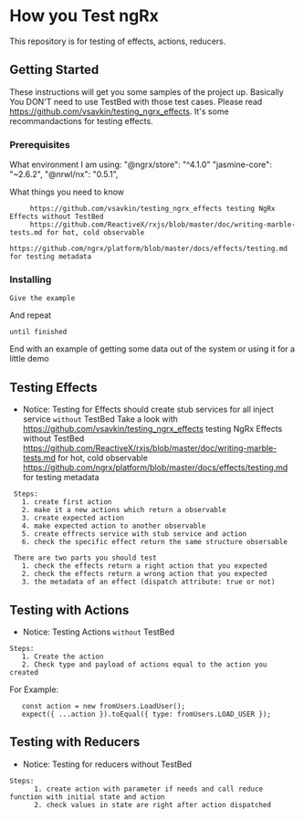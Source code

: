 # How you Test ngRx
  This repository is for testing of effects, actions, reducers.
  
## Getting Started

These instructions will get you some samples of the project up. Basically You DON'T need to use TestBed with those test cases.
Please read https://github.com/vsavkin/testing_ngrx_effects. It's some recommandactions for testing effects.

### Prerequisites
What environment I am using:
    "@ngrx/store": "^4.1.0"
    "jasmine-core": "~2.6.2",
    "@nrwl/nx": "0.5.1",

What things you need to know 

```
     https://github.com/vsavkin/testing_ngrx_effects testing NgRx Effects without TestBed
     https://github.com/ReactiveX/rxjs/blob/master/doc/writing-marble-tests.md for hot, cold observable
     https://github.com/ngrx/platform/blob/master/docs/effects/testing.md for testing metadata
```

### Installing


```
Give the example
```

And repeat

```
until finished
```

End with an example of getting some data out of the system or using it for a little demo

## Testing Effects

  
   *  Notice: Testing for Effects should create stub services for all inject service `without` TestBed
      Take a look with
     https://github.com/vsavkin/testing_ngrx_effects testing NgRx Effects without TestBed
     https://github.com/ReactiveX/rxjs/blob/master/doc/writing-marble-tests.md for hot, cold observable
     https://github.com/ngrx/platform/blob/master/docs/effects/testing.md for testing metadata
     
     
     Steps:
       1. create first action
       2. make it a new actions which return a observable
       3. create expected action
       4. make expected action to another observable
       5. create effrects service with stub service and action
       6. check the specific effect return the same structure obsersable
   
     There are two parts you should test
       1. check the effects return a right action that you expected
       2. check the effects return a wrong action that you expected
       3. the metadata of an effect (dispatch attribute: true or not)

## Testing with Actions

  *  Notice: Testing Actions `without` TestBed

    Steps:
       1. Create the action
       2. Check type and payload of actions equal to the action you created
  For Example:
       
       const action = new fromUsers.LoadUser();
       expect({ ...action }).toEqual({ type: fromUsers.LOAD_USER });

## Testing with Reducers

   *  Notice: Testing for reducers without TestBed

    Steps:
          1. create action with parameter if needs and call reduce function with initial state and action
          2. check values in state are right after action dispatched


